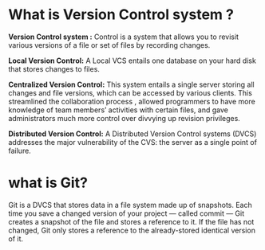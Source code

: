  # What is Version Control system ?

**Version Control system :** Control is a system that allows you to revisit various versions of a file or set of files by recording changes.



**Local Version Control:** A Local VCS entails one database on your hard disk that stores changes to files.

**Centralized Version Control:** This system entails a single server storing all changes and file versions, which can be accessed by various clients. This streamlined the collaboration process , allowed programmers to have more knowledge of team members’ activities with certain files, and gave administrators much more control over divvying up revision privileges.

**Distributed Version Control:** A Distributed Version Control systems (DVCS) addresses the major vulnerability of the CVS: the server as a single point of failure.

# what is Git?

Git is a DVCS that stores data in a file system made up of snapshots. Each time you save a changed version of your project — called commit — Git creates a snapshot of the file and stores a reference to it. If the file has not changed, Git only stores a reference to the already-stored identical version of it.

